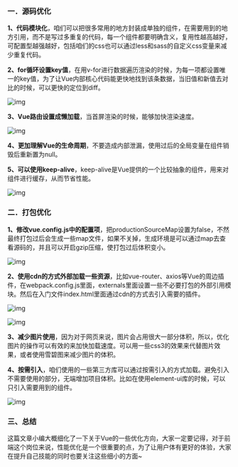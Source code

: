 ### **一．源码优化**

**1、代码模块化**，咱们可以把很多常用的地方封装成单独的组件，在需要用到的地方引用，而不是写过多重复的代码，每一个组件都要明确含义，复用性越高越好，可配置型越强越好，包括咱们的css也可以通过less和sass的自定义css变量来减少重复代码。

**2、for循环设置key值**，在用v-for进行数据遍历渲染的时候，为每一项都设置唯一的key值，为了让Vue内部核心代码能更快地找到该条数据，当旧值和新值去对比的时候，可以更快的定位到diff。

![img](https://pics1.baidu.com/feed/b21bb051f8198618ead23c1674c922758ad4e6b2.jpeg?token=1d1f84cd6cfde3d586a15819eaa74bab)

**3、Vue路由设置成懒加载**，当首屏渲染的时候，能够加快渲染速度。

![img](https://pics1.baidu.com/feed/cdbf6c81800a19d84435dd180fde8e8da61e46a7.jpeg?token=0f01ad50cf110e120f85171c4ed2777b)

**4、更加理解Vue的生命周期**，不要造成内部泄漏，使用过后的全局变量在组件销毁后重新置为null。

**5、可以使用keep-alive**，keep-alive是Vue提供的一个比较抽象的组件，用来对组件进行缓存，从而节省性能。

![img](https://pics1.baidu.com/feed/03087bf40ad162d90e8e8e065284a4ea8a13cd2e.jpeg?token=81f479f0f01a348460315f3a94f03a47&s=D2103AC49AE4936C5450E02F0200F0C3)

### **二．打包优化**

**1、修改vue.config.js中的配置项**，把productionSourceMap设置为false，不然最终打包过后会生成一些map文件，如果不关掉，生成环境是可以通过map去查看源码的，并且可以开启gzip压缩，使打包过后体积变小。

![img](https://pics2.baidu.com/feed/562c11dfa9ec8a132a68fdb8c1279d89a0ecc026.jpeg?token=d912967f270d040e815637154cc31570&s=D29032C19AA7916C4471948D02007081)

**2、使用cdn的方式外部加载一些资源**，比如vue-router、axios等Vue的周边插件，在webpack.config.js里面，externals里面设置一些不必要打包的外部引用模块。然后在入门文件index.html里面通过cdn的方式去引入需要的插件。

![img](https://pics1.baidu.com/feed/bba1cd11728b4710aa21bb3cf6eacffbfd0323d9.jpeg?token=e840f97e0dd2a72c306eb4c1a06dfdbb&s=52B03AC09AA6A76E4A54E0050000E0C3)

![img](https://pics0.baidu.com/feed/b90e7bec54e736d164224a68ac7443c4d5626943.jpeg?token=e2cbf198e7d3a7070521ffff4b5bd807&s=92923EC49AEE856C4654E0070200E0C3)

**3、减少图片使用**，因为对于网页来说，图片会占用很大一部分体积，所以，优化图片的操作可以有效的来加快加载速度。可以用一些css3的效果来代替图片效果，或者使用雪碧图来减少图片的体积。

**4、按需引入**，咱们使用的一些第三方库可以通过按需引入的方式加载。避免引入不需要使用的部分，无端增加项目体积。比如在使用element-ui库的时候，可以只引入需要用到的组件。

![img](https://pics3.baidu.com/feed/0df431adcbef7609472ab57c6c86aeca7dd99e94.jpeg?token=0a58f136c32ce3d0aecc723280dabdb9&s=F2323AC5CD841F7010C4D4070000F0C1)

### **三、总结**

这篇文章小编大概细化了一下关于Vue的一些优化方向，大家一定要记得，对于前端这个岗位来说，性能优化是一个很重要的点，为了让用户体有更好的体验，大家在提升自己技能的同时也要关注这些细小的方面~